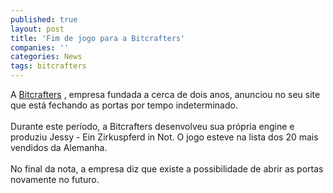 ```yaml
---
published: true
layout: post
title: 'Fim de jogo para a Bitcrafters'
companies: ''
categories: News
tags: bitcrafters
---
```

A <a href="{{ site.baseurl }}/index.php?p=cl&amp;t=search&amp;query=bitcrafters">Bitcrafters</a>
, empresa fundada a cerca de dois anos, anunciou no seu site que est&aacute; fechando as portas por tempo indeterminado.<br /><br />Durante este per&iacute;odo, a Bitcrafters desenvolveu sua pr&oacute;pria engine e produziu Jessy - Ein Zirkuspferd in Not. O jogo esteve na lista dos 20 mais vendidos da Alemanha.<br /><br />No final da nota, a empresa diz que existe a possibilidade de abrir as portas novamente no futuro.
